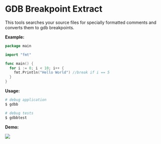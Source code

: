 # GDB Breakpoint Extract

This tools searches your source files for specially formatted comments and converts them to gdb breakpoints.

**Example:**

``` go
package main

import "fmt"

func main() {
  for i := 0; i < 10; i++ {
    fmt.Println("Hello World") //break if i == 5
  }
}
```

**Usage:**

``` sh
# debug application
$ gdbb

# debug tests
$ gdbbtest
```

**Demo:**

![](http://i.imgur.com/GEEmHSs.gif)
